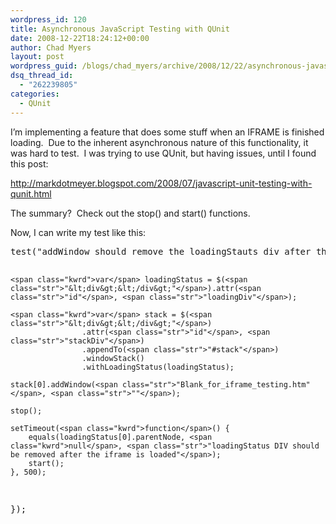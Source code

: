 ```yaml
---
wordpress_id: 120
title: Asynchronous JavaScript Testing with QUnit
date: 2008-12-22T18:24:12+00:00
author: Chad Myers
layout: post
wordpress_guid: /blogs/chad_myers/archive/2008/12/22/asynchronous-javascript-testing-with-qunit.aspx
dsq_thread_id:
  - "262239805"
categories:
  - QUnit
---
```

I’m implementing a feature that does some stuff when an IFRAME is finished loading.&#160; Due to the inherent asynchronous nature of this functionality, it was hard to test.&#160; I was trying to use QUnit, but having issues, until I found this post:

<http://markdotmeyer.blogspot.com/2008/07/javascript-unit-testing-with-qunit.html>

The summary?&#160; Check out the stop() and start() functions.

Now, I can write my test like this:

<div>
  <pre>test(<span class="str">"addWindow should remove the loadingStauts div after the iframe is loaded"</span>, <span class="kwrd">function</span>() {
    
    <span class="kwrd">var</span> loadingStatus = $(<span class="str">"&lt;div&gt;&lt;/div&gt;"</span>).attr(<span class="str">"id"</span>, <span class="str">"loadingDiv"</span>);
    
    <span class="kwrd">var</span> stack = $(<span class="str">"&lt;div&gt;&lt;/div&gt;"</span>)
                    .attr(<span class="str">"id"</span>, <span class="str">"stackDiv"</span>)
                    .appendTo(<span class="str">"#stack"</span>)
                    .windowStack()
                    .withLoadingStatus(loadingStatus);

    stack[0].addWindow(<span class="str">"Blank_for_iframe_testing.htm"</span>, <span class="str">""</span>);

    stop();

    setTimeout(<span class="kwrd">function</span>() {
        equals(loadingStatus[0].parentNode, <span class="kwrd">null</span>, <span class="str">"loadingStatus DIV should be removed after the iframe is loaded"</span>);
        start();
    }, 500);
});</pre>
</div>